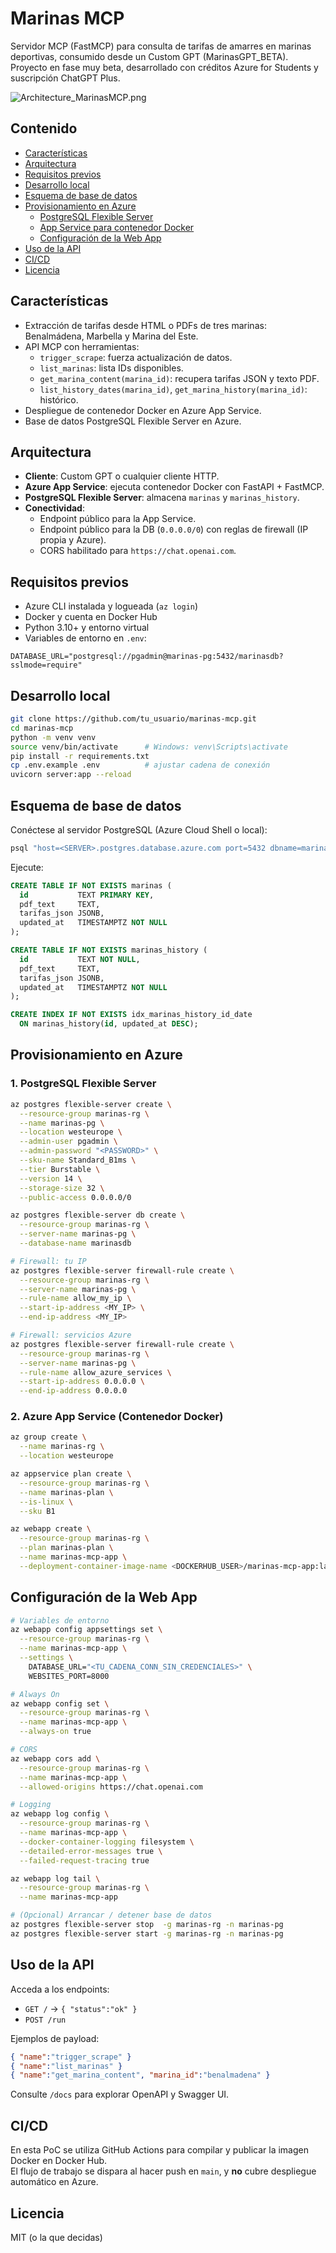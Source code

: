 
# Marinas MCP

Servidor MCP (FastMCP) para consulta de tarifas de amarres en marinas deportivas, consumido desde un Custom GPT (MarinasGPT_BETA).  
Proyecto en fase muy beta, desarrollado con créditos Azure for Students y suscripción ChatGPT Plus.

![Architecture_MarinasMCP.png](Assets/Architecture_MarinasMCP.png)

## Contenido

- [Características](#características)  
- [Arquitectura](#arquitectura)  
- [Requisitos previos](#requisitos-previos)  
- [Desarrollo local](#desarrollo-local)  
- [Esquema de base de datos](#esquema-de-base-de-datos)  
- [Provisionamiento en Azure](#provisionamiento-en-azure)  
  - [PostgreSQL Flexible Server](#1-postgresql-flexible-server)  
  - [App Service para contenedor Docker](#2-azure-app-service-contenedor-docker)  
  - [Configuración de la Web App](#configuración-de-la-web-app)  
- [Uso de la API](#uso-de-la-api)  
- [CI/CD](#cicd)  
- [Licencia](#licencia)  

## Características

- Extracción de tarifas desde HTML o PDFs de tres marinas: Benalmádena, Marbella y Marina del Este.
- API MCP con herramientas:
  - `trigger_scrape`: fuerza actualización de datos.
  - `list_marinas`: lista IDs disponibles.
  - `get_marina_content(marina_id)`: recupera tarifas JSON y texto PDF.
  - `list_history_dates(marina_id)`, `get_marina_history(marina_id)`: histórico.
- Despliegue de contenedor Docker en Azure App Service.
- Base de datos PostgreSQL Flexible Server en Azure.

## Arquitectura

- **Cliente**: Custom GPT o cualquier cliente HTTP.
- **Azure App Service**: ejecuta contenedor Docker con FastAPI + FastMCP.
- **PostgreSQL Flexible Server**: almacena `marinas` y `marinas_history`.
- **Conectividad**:
  - Endpoint público para la App Service.
  - Endpoint público para la DB (`0.0.0.0/0`) con reglas de firewall (IP propia y Azure).
  - CORS habilitado para `https://chat.openai.com`.


## Requisitos previos

- Azure CLI instalada y logueada (`az login`)
- Docker y cuenta en Docker Hub
- Python 3.10+ y entorno virtual
- Variables de entorno en `.env`:

```dotenv
DATABASE_URL="postgresql://pgadmin@marinas-pg:5432/marinasdb?sslmode=require"
```

## Desarrollo local

```bash
git clone https://github.com/tu_usuario/marinas-mcp.git
cd marinas-mcp
python -m venv venv
source venv/bin/activate      # Windows: venv\Scripts\activate
pip install -r requirements.txt
cp .env.example .env          # ajustar cadena de conexión
uvicorn server:app --reload
```

## Esquema de base de datos

Conéctese al servidor PostgreSQL (Azure Cloud Shell o local):

```bash
psql "host=<SERVER>.postgres.database.azure.com port=5432 dbname=marinasdb user=pgadmin sslmode=require"
```

Ejecute:

```sql
CREATE TABLE IF NOT EXISTS marinas (
  id           TEXT PRIMARY KEY,
  pdf_text     TEXT,
  tarifas_json JSONB,
  updated_at   TIMESTAMPTZ NOT NULL
);

CREATE TABLE IF NOT EXISTS marinas_history (
  id           TEXT NOT NULL,
  pdf_text     TEXT,
  tarifas_json JSONB,
  updated_at   TIMESTAMPTZ NOT NULL
);

CREATE INDEX IF NOT EXISTS idx_marinas_history_id_date
  ON marinas_history(id, updated_at DESC);
```

## Provisionamiento en Azure

### 1. PostgreSQL Flexible Server

```bash
az postgres flexible-server create \
  --resource-group marinas-rg \
  --name marinas-pg \
  --location westeurope \
  --admin-user pgadmin \
  --admin-password "<PASSWORD>" \
  --sku-name Standard_B1ms \
  --tier Burstable \
  --version 14 \
  --storage-size 32 \
  --public-access 0.0.0.0/0

az postgres flexible-server db create \
  --resource-group marinas-rg \
  --server-name marinas-pg \
  --database-name marinasdb

# Firewall: tu IP
az postgres flexible-server firewall-rule create \
  --resource-group marinas-rg \
  --server-name marinas-pg \
  --rule-name allow_my_ip \
  --start-ip-address <MY_IP> \
  --end-ip-address <MY_IP>

# Firewall: servicios Azure
az postgres flexible-server firewall-rule create \
  --resource-group marinas-rg \
  --server-name marinas-pg \
  --rule-name allow_azure_services \
  --start-ip-address 0.0.0.0 \
  --end-ip-address 0.0.0.0
```

### 2. Azure App Service (Contenedor Docker)

```bash
az group create \
  --name marinas-rg \
  --location westeurope

az appservice plan create \
  --resource-group marinas-rg \
  --name marinas-plan \
  --is-linux \
  --sku B1

az webapp create \
  --resource-group marinas-rg \
  --plan marinas-plan \
  --name marinas-mcp-app \
  --deployment-container-image-name <DOCKERHUB_USER>/marinas-mcp-app:latest
```

## Configuración de la Web App

```bash
# Variables de entorno
az webapp config appsettings set \
  --resource-group marinas-rg \
  --name marinas-mcp-app \
  --settings \
    DATABASE_URL="<TU_CADENA_CONN_SIN_CREDENCIALES>" \
    WEBSITES_PORT=8000

# Always On
az webapp config set \
  --resource-group marinas-rg \
  --name marinas-mcp-app \
  --always-on true

# CORS
az webapp cors add \
  --resource-group marinas-rg \
  --name marinas-mcp-app \
  --allowed-origins https://chat.openai.com

# Logging
az webapp log config \
  --resource-group marinas-rg \
  --name marinas-mcp-app \
  --docker-container-logging filesystem \
  --detailed-error-messages true \
  --failed-request-tracing true

az webapp log tail \
  --resource-group marinas-rg \
  --name marinas-mcp-app

# (Opcional) Arrancar / detener base de datos
az postgres flexible-server stop  -g marinas-rg -n marinas-pg
az postgres flexible-server start -g marinas-rg -n marinas-pg
```

## Uso de la API

Acceda a los endpoints:

- `GET /` → `{ "status":"ok" }`
- `POST /run`

Ejemplos de payload:

```json
{ "name":"trigger_scrape" }
{ "name":"list_marinas" }
{ "name":"get_marina_content", "marina_id":"benalmadena" }
```

Consulte `/docs` para explorar OpenAPI y Swagger UI.

## CI/CD

En esta PoC se utiliza GitHub Actions para compilar y publicar la imagen Docker en Docker Hub.  
El flujo de trabajo se dispara al hacer push en `main`, y **no** cubre despliegue automático en Azure.

## Licencia

MIT (o la que decidas)
